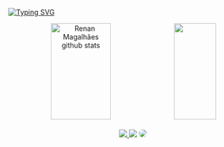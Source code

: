 [![Typing SVG](https://readme-typing-svg.herokuapp.com/?color=004D98&size=35&center=true&vCenter=true&width=1000&lines=Oiee,+Eu+sou+o+Renan+Magalhães+Lage;Estudante+de+Ciência+da+Computação;Bem+Vindo+ao+meu+perfil!+:%29)](https://git.io/typing-svg)

<div align="center">  
  <img width="49%" height="195px" src="https://github-readme-stats.vercel.app/api?username=RenannLage&show_icons=true&count_private=true&hide_border=true&title_color=B22222&icon_color=004D98&text_color=c9d1d9&bg_color=0d1117" alt="Renan Magalhães github stats" /> 
  <img width="41%" height="195px" src="https://github-readme-stats.vercel.app/api/top-langs/?username=RenannLage&layout=compact&hide_border=true&title_color=B22222&text_color=ff91a4&bg_color=0d1117&hide=ShaderLab,Hack,HLSL,Makefile,Yacc&langs_count=8" />
</div>
<br>


<div align="center"> 
<a href="https://instagram.com/renanmagalhaex" target="_blank"><img src="https://img.shields.io/badge/-Instagram-%23E4405F?style=for-the-badge&logo=instagram&logoColor=white"</a>
<a href = "mailto:renanlage50@gmail.com"> <img src="https://img.shields.io/badge/-Gmail-%23333?style=for-the-badge&logo=gmail&logoColor=white" target="_blank"></a>
<a href="https://br.linkedin.com/in/renan-magalh%C3%A3es-lage-1a1639222" target="_blank"><img src="https://img.shields.io/badge/-LinkedIn-%230077B5?style=for-the-badge&logo=linkedin&logoColor=white" style="border-radius: 30px" target="_blank"></a> 
</div>

  

